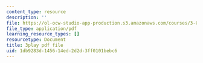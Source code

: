 ```yaml
---
content_type: resource
description: ''
file: https://ol-ocw-studio-app-production.s3.amazonaws.com/courses/3-091sc-introduction-to-solid-state-chemistry-fall-2010/1db9283d145614ed2d2d3ff0101bebc6_cMaryERGZmY.pdf
file_type: application/pdf
learning_resource_types: []
resourcetype: Document
title: 3play pdf file
uid: 1db9283d-1456-14ed-2d2d-3ff0101bebc6
---
```

